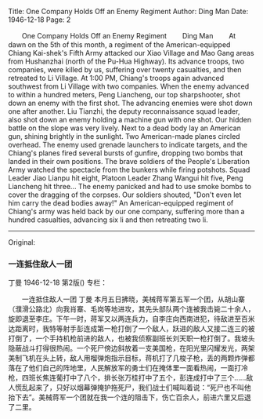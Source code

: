 Title: One Company Holds Off an Enemy Regiment
Author: Ding Man
Date: 1946-12-18
Page: 2

　　One Company Holds Off an Enemy Regiment
　　Ding Man
　　At dawn on the 5th of this month, a regiment of the American-equipped Chiang Kai-shek's Fifth Army attacked our Xiao Village and Mao Gang areas from Hushanzhai (north of the Pu-Hua Highway). Its advance troops, two companies, were killed by us, suffering over twenty casualties, and then retreated to Li Village. At 1:00 PM, Chiang's troops again advanced southwest from Li Village with two companies. When the enemy advanced to within a hundred meters, Peng Liancheng, our top sharpshooter, shot down an enemy with the first shot. The advancing enemies were shot down one after another. Liu Tianzhi, the deputy reconnaissance squad leader, also shot down an enemy holding a machine gun with one shot. Our hidden battle on the slope was very lively. Next to a dead body lay an American gun, shining brightly in the sunlight. Two American-made planes circled overhead. The enemy used grenade launchers to indicate targets, and the Chiang's planes fired several bursts of gunfire, dropping two bombs that landed in their own positions. The brave soldiers of the People's Liberation Army watched the spectacle from the bunkers while firing potshots. Squad Leader Jiao Lianpu hit eight, Platoon Leader Zhang Wangui hit five, Peng Liancheng hit three... The enemy panicked and had to use smoke bombs to cover the dragging of the corpses. Our soldiers shouted, "Don't even let him carry the dead bodies away!" An American-equipped regiment of Chiang's army was held back by our one company, suffering more than a hundred casualties, advancing six li and then retreating two li.



<hr /> 

Original: 


### 一连抵住敌人一团
丁曼
1946-12-18
第2版()
专栏：

　　一连抵住敌人一团
    丁曼
    本月五日拂晓，美械蒋军第五军一个团，从胡山寨（濮滑公路北）向我肖寨、毛岗等地进攻，其先头部队两个连被我击毙二十余人，旋即退至李庄。下午一时，蒋军又以两连兵力，自李庄向西南进犯，待敌进至百米达距离时，我特等射手彭连成第一枪打倒了一个敌人，跃进的敌人又接二连三的被打倒了，一个手持机枪前进的敌人，也被我侦察副班长刘天职一枪打倒了。我坡头隐蔽战斗打得很热闹。一个死尸傍边斜放着一支美国枪，在阳光里闪耀发光，两架美制飞机在头上转，敌人用榴弹炮指示目标，蒋机打了几梭子枪，丢的两颗炸弹都落在了他们自己的阵地里，人民解放军的勇士们在掩体里一面看热闹，一面打冷枪，四班长焦连葡打中了八个，排长张万桂打中了五个，彭连成打中了三个……敌人慌乱起来了，只好以烟幕弹掩护拖死尸，我们战士们喊叫着说：“死尸也不叫他抬下去”。美械蒋军一个团就在我一个连的阻击下，伤亡百余人，前进六里又后退了二里。
